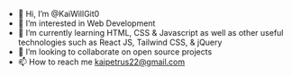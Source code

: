 - 👋 Hi, I’m @KaiWillGit0
- 👀 I’m interested in Web Development
- 🌱 I’m currently learning HTML, CSS & Javascript as well as other useful technologies such as React JS, Tailwind CSS, & jQuery
- 💞️ I’m looking to collaborate on open source projects
- 📫 How to reach me kaipetrus22@gmail.com

<!---
KaiWillGit0/KaiWillGit0 is a ✨ special ✨ repository because its `README.md` (this file) appears on your GitHub profile.
You can click the Preview link to take a look at your changes.
--->
